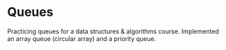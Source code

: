 # Queues

Practicing queues for a data structures & algorithms course. Implemented an array queue (circular array) and a priority queue.
